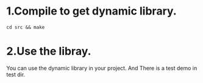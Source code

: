 # 1.Compile to get dynamic library.
```
cd src && make
```
# 2.Use the libray.
You can use the dynamic library in your project.
And There is a test demo in test dir.

